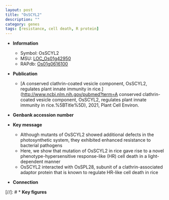 ```yaml
---
layout: post
title: "OsSCYL2"
description: ""
category: genes
tags: [resistance, cell death, R protein]
---
```


* **Information**  
    + Symbol: OsSCYL2  
    + MSU: [LOC_Os01g42950](http://rice.uga.edu/cgi-bin/ORF_infopage.cgi?orf=LOC_Os01g42950)  
    + RAPdb: [Os01g0616100](https://rapdb.dna.affrc.go.jp/locus/?name=Os01g0616100)  

* **Publication**  
    + [A conserved clathrin-coated vesicle component, OsSCYL2, regulates plant innate immunity in rice.](http://www.ncbi.nlm.nih.gov/pubmed?term=A conserved clathrin-coated vesicle component, OsSCYL2, regulates plant innate immunity in rice.%5BTitle%5D), 2021, Plant Cell Environ.

* **Genbank accession number**  

* **Key message**  
    + Although mutants of OsSCYL2 showed additional defects in the photosynthetic system, they exhibited enhanced resistance to bacterial pathogens
    + Here, we show that mutation of OsSCYL2 in rice gave rise to a novel phenotype-hypersensitive response-like (HR) cell death in a light-dependent manner
    + OsSCYL2 interacted with OsSPL28, subunit of a clathrin-associated adaptor protein that is known to regulate HR-like cell death in rice

* **Connection**  

[//]: # * **Key figures**  


